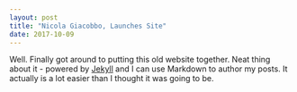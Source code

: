```yaml
---
layout: post
title: "Nicola Giacobbo, Launches Site"
date: 2017-10-09
---
```


Well. Finally got around to putting this old website together. 
Neat thing about it - powered by [Jekyll](http://jekyllrb.com) and I can use Markdown to author my posts. 
It actually is a lot easier than I thought it was going to be.
